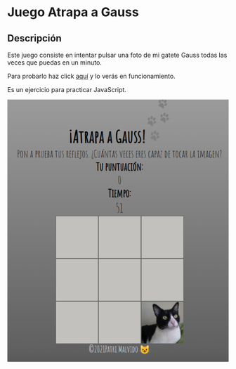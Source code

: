 # Juego Atrapa a Gauss

## Descripción
Este juego consiste en intentar pulsar una foto de mi gatete Gauss todas las veces que puedas en un minuto.

Para probarlo haz click [aquí](https://patrimalvido.github.io/Atrapa-al-gato/) y lo verás en funcionamiento.

Es un ejercicio para practicar JavaScript.

![Imagen del juego](./images/CatchGauss.png)